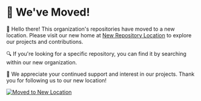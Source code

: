 # 📢 We've Moved!
 
👋 Hello there! This organization's repositories have moved to a new location. Please visit our new home at [New Repository Location](https://github.com/new_organization) to explore our projects and contributions.
 
🔍 If you're looking for a specific repository, you can find it by searching within our new organization.
 
🙏 We appreciate your continued support and interest in our projects. Thank you for following us to our new location!
 
[![Moved to New Location](https://img.shields.io/badge/We%20Have%20Moved-Visit%20New%20Location-blue)](https://github.com/new_organization)
